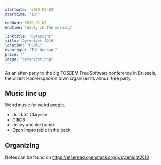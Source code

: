 ```yaml
---
startdate:  2019-02-02
starttime: "18h"

enddate: 2019-02-03
endtime: "early in the morning"

linktitle: "Bytenight"
title: "Bytenight 2019"
location: "HSBXL"
eventtype: "Thé dansant"
price: ""
image: "bytenight.png"
---
```

As an after-party to the big FOSDEM Free Software conference in Brussels, the oldest Hackerspace in town organises its annual free party.

## Music line up
Weird music for weird people.

* Jo 'dJc' Clarysse
* CIRC8
* Jonny and the bomb
* Open impro table in the back

## Organizing
Notes can be found on https://etherpad.openstack.org/p/bytenight2018

